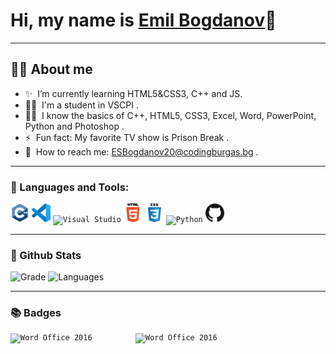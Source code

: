 # Hi, my name is [Emil Bogdanov](https://github.com/ESBogdanov20)👋
<hr>

## 🙋‍♂️ About me

- ✨&nbsp; I’m currently learning HTML5&CSS3, C++ and JS.
- 👨‍🎓&nbsp; I'm a student in VSCPI .
- 👨‍💻&nbsp; I know the basics of C++, HTML5, CSS3, Excel, Word, PowerPoint, Python and Photoshop .
- ⚡&nbsp; Fun fact: My favorite TV show is Prison Break .
- 📧&nbsp; How to reach me: ESBogdanov20@codingburgas.bg .

<hr>

### 🚀 Languages and Tools:

<code><img alt="CPP" width="30px" height="30px" src="https://raw.githubusercontent.com/github/explore/80688e429a7d4ef2fca1e82350fe8e3517d3494d/topics/cpp/cpp.png" ></code>
<code><img alt="Visual Studio Code" width="30px" height="30px" src="https://raw.githubusercontent.com/github/explore/80688e429a7d4ef2fca1e82350fe8e3517d3494d/topics/visual-studio-code/visual-studio-code.png"></code>
<code><img alt="Visual Studio" width="30px" height="30px" src="https://encrypted-tbn0.gstatic.com/images?q=tbn:ANd9GcSZJNjE0N3uKmLOcCSaXDS3f7ZyGQF1RBXNqA&usqp=CAU"></code>
<code><img alt="HTML5" width="30px" height="30px" src="https://raw.githubusercontent.com/github/explore/80688e429a7d4ef2fca1e82350fe8e3517d3494d/topics/html/html.png" ></code>
<code><img alt="CSS3" width="30px" height="30px" src="https://raw.githubusercontent.com/github/explore/80688e429a7d4ef2fca1e82350fe8e3517d3494d/topics/css/css.png" ></code>
<code><img  alt="Python" width="30px" height="30px" src="https://i.pinimg.com/originals/91/94/c9/9194c978fa63798b2e882e6fda5eb953.png" ></code>
<code><img  alt="GitHub" width="30px" height="30px" src="https://raw.githubusercontent.com/github/explore/78df643247d429f6cc873026c0622819ad797942/topics/github/github.png" ></code>

<hr>

### 🎈 Github Stats

![Grade](https://github-readme-stats.vercel.app/api?username=ESBogdanov20&show_icons=true&theme=radical&count_private=true)
![Languages](https://github-readme-stats.vercel.app/api/top-langs/?username=ESBogdanov20&show_icons=true&hide_border=true&layout=compact&count_private=true&count_fork=true)

<hr>
  
 ### 📚 Badges
  
  <code><a href ="https://www.credly.com/earner/earned/badge/b25fd806-cdc5-4296-a6ff-3e651e00ec07"><img align="left" alt="Word Office 2016" width="200px" src="https://images.credly.com/size/680x680/images/fd092703-61db-4e9f-9c7c-2211d44ca87d/MOS_Word.png" ></a></code>
  
  <code><img align="left" alt="Word Office 2016" width="200px" src="https://images.credly.com/size/680x680/images/241488f4-9110-41aa-804e-51a8f8ba430d/MTA-Introduction_to_Programming_Using_HTML_and_CSS-600x600.png" ></a></code>
